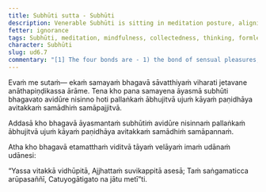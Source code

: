 ```yaml
---
title: Subhūti sutta - Subhūti
description: Venerable Subhūti is sitting in meditation posture, aligning his body upright, having entered collectedness free of thinking. The Blessed One sees this and expresses an inspired utterance.
fetter: ignorance
tags: Subhūti, meditation, mindfulness, collectedness, thinking, formless, bonds, ud, ud6
character: Subhūti
slug: ud6.7
commentary: "[1] The four bonds are - 1) the bond of sensual pleasures, 2) the bond of continued existence, 3) the bond of views, and 4) the bond of ignorance."
---
```


Evaṁ me sutaṁ— ekaṁ samayaṁ bhagavā sāvatthiyaṁ viharati jetavane anāthapiṇḍikassa ārāme. Tena kho pana samayena āyasmā subhūti bhagavato avidūre nisinno hoti pallaṅkaṁ ābhujitvā ujuṁ kāyaṁ paṇidhāya avitakkaṁ samādhiṁ samāpajjitvā.

Addasā kho bhagavā āyasmantaṁ subhūtiṁ avidūre nisinnaṁ pallaṅkaṁ ābhujitvā ujuṁ kāyaṁ paṇidhāya avitakkaṁ samādhiṁ samāpannaṁ.

Atha kho bhagavā etamatthaṁ viditvā tāyaṁ velāyaṁ imaṁ udānaṁ udānesi:

“Yassa vitakkā vidhūpitā,
Ajjhattaṁ suvikappitā asesā;
Taṁ saṅgamaticca arūpasaññī,
Catuyogātigato na jātu metī”ti.
